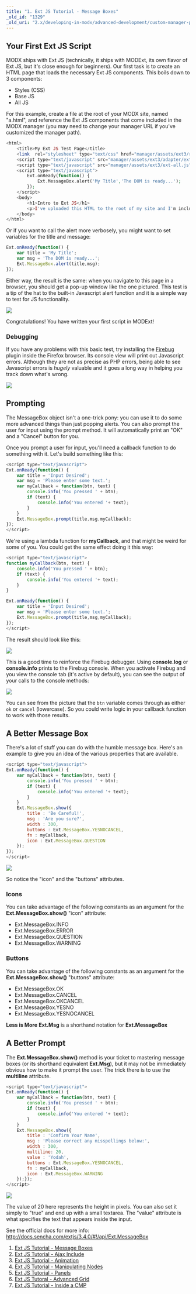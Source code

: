 ```yaml
---
title: "1. Ext JS Tutorial - Message Boxes"
_old_id: "1329"
_old_uri: "2.x/developing-in-modx/advanced-development/custom-manager-pages/modext/modext-tutorials/1.-ext-js-tutorial-message-boxes"
---
```


## Your First Ext JS Script

MODX ships with Ext JS (technically, it ships with MODExt, its own flavor of Ext JS, but it's close enough for beginners). Our first task is to create an HTML page that loads the necessary Ext JS components. This boils down to 3 components:

- Styles (CSS)
- Base JS
- All JS

For this example, create a file at the root of your MODX site, named "a.html", and reference the Ext JS components that come included in the MODX manager (you may need to change your manager URL if you've customized the manager path).

``` php 
<html>
    <title>My Ext JS Test Page</title>
    <link  rel="stylesheet" type="text/css" href="manager/assets/ext3/resources/css/ext-all.css" />
    <script type="text/javascript" src="manager/assets/ext3/adapter/ext/ext-base.js"></script>
    <script type="text/javascript" src="manager/assets/ext3/ext-all.js"></script>
    <script type="text/javascript">
        Ext.onReady(function() {
            Ext.MessageBox.alert('My Title','The DOM is ready...');
        });
    </script>
    <body>
        <h1>Intro to Ext JS</h1>
        <p>I've uploaded this HTML to the root of my site and I'm including the Ext JS libraries that ship with the MODX manager.</p>
    </body>
</html>
```

Or if you want to call the alert more verbosely, you might want to set variables for the title and message:

``` javascript 
Ext.onReady(function() {
    var title = 'My Title';
    var msg = 'The DOM is ready...';
    Ext.MessageBox.alert(title,msg);
});
```

Either way, the result is the same: when you navigate to this page in a browser, you should get a pop-up window like the one pictured. This test is a tip of the hat to the built-in Javascript alert function and it is a simple way to test for JS functionality.

![](/download/attachments/46137362/ext_js_dom.jpg?version=1&modificationDate=1370294054000)

Congratulations! You have written your first script in MODExt!

### Debugging

If you have any problems with this basic test, try installing the [Firebug](http://getfirebug.com/) plugin inside the Firefox browser. Its console view will print out Javascript errors. Although they are not as precise as PHP errors, being able to see Javascript errors is _hugely_ valuable and it goes a long way in helping you track down what's wrong.

![](/download/attachments/46137362/ext_js_firebug.jpg?version=1&modificationDate=1370294054000)

## Prompting

The MessageBox object isn't a one-trick pony: you can use it to do some more advanced things than just popping alerts. You can also prompt the user for input using the prompt method. It will automatically print an "OK" and a "Cancel" button for you.

Once you prompt a user for input, you'll need a callback function to do something with it. Let's build something like this:

``` javascript 
<script type="text/javascript">
Ext.onReady(function() {
    var title = 'Input Desired';
    var msg = 'Please enter some text.';
    var myCallback = function(btn, text) {
        console.info('You pressed ' + btn);
        if (text) {
            console.info('You entered '+ text);
        }
    }
    Ext.MessageBox.prompt(title,msg,myCallback);
});
</script>
```

We're using a lambda function for **myCallback**, and that might be weird for some of you. You could get the same effect doing it this way:

``` javascript 
<script type="text/javascript">
function myCallback(btn, text) {
    console.info('You pressed ' + btn);
    if (text) {        
        console.info('You entered '+ text);    
    }
}

Ext.onReady(function() {
    var title = 'Input Desired';
    var msg = 'Please enter some text.';
    Ext.MessageBox.prompt(title,msg,myCallback);
});
</script>
```

The result should look like this:

![](/download/attachments/46137362/ExtJS+Prompt.jpg?version=1&modificationDate=1371179583000)

This is a good time to reinforce the Firebug debugger. Using **console.log** or **console.info** prints to the Firebug console. When you activate Firebug and you view the console tab (it's active by default), you can see the output of your calls to the console methods:

![](/download/attachments/46137362/ExtJS+Firebug.jpg?version=1&modificationDate=1371179862000)

You can see from the picture that the `btn` variable comes through as either `ok` or `cancel` (lowercase). So you could write logic in your callback function to work with those results.

## A Better Message Box

There's a lot of stuff you can do with the humble message box. Here's an example to give you an idea of the various properties that are available.

``` javascript 
<script type="text/javascript">
Ext.onReady(function() {
    var myCallback = function(btn, text) {
        console.info('You pressed ' + btn);
        if (text) {
            console.info('You entered '+ text);
        }
    }
    Ext.MessageBox.show({
        title : 'Be Careful!',
        msg : 'Are you sure?',
        width : 300,
        buttons : Ext.MessageBox.YESNOCANCEL,
        fn : myCallback,
        icon : Ext.MessageBox.QUESTION
    });
});
</script>
```

![](/download/attachments/46137362/Ext+JS+Question.jpg?version=1&modificationDate=1371181553000)

So notice the "icon" and the "buttons" attributes.

### Icons

You can take advantage of the following constants as an argument for the **Ext.MessageBox.show()** "icon" attribute:

- Ext.MessageBox.INFO
- Ext.MessageBox.ERROR
- Ext.MessageBox.QUESTION
- Ext.MessageBox.WARNING

### Buttons

You can take advantage of the following constants as an argument for the **Ext.MessageBox.show()** "buttons" attribute:

- Ext.MessageBox.OK
- Ext.MessageBox.CANCEL
- Ext.MessageBox.OKCANCEL
- Ext.MessageBox.YESNO
- Ext.MessageBox.YESNOCANCEL

**Less is More**
**Ext.Msg** is a shorthand notation for **Ext.MessageBox**

## A Better Prompt

The **Ext.MessageBox.show()** method is your ticket to mastering message boxes (or its shorthand equivalent **Ext.Msg**), but it may not be immediately obvious how to make it prompt the user. The trick there is to use the **multiline** attribute.

``` javascript 
<script type="text/javascript">
Ext.onReady(function() {
    var myCallback = function(btn, text) {
        console.info('You pressed ' + btn);
        if (text) {
            console.info('You entered '+ text);
        }
    }
    Ext.MessageBox.show({
        title : 'Confirm Your Name',
        msg : 'Please correct any misspellings below:',
        width : 300,
        multiline: 20,
        value : 'Yodah',
        buttons : Ext.MessageBox.YESNOCANCEL,
        fn : myCallback,
        icon : Ext.MessageBox.WARNING
    });});
</script>
```

![](/download/attachments/46137362/Ext+JS+Yodah.jpg?version=1&modificationDate=1371181482000)

The value of 20 here represents the height in pixels. You can also set it simply to "true" and end up with a small textarea. The "value" attribute is what specifies the text that appears inside the input.

See the official docs for more info: <http://docs.sencha.com/extjs/3.4.0/#!/api/Ext.MessageBox>

1. [Ext JS Tutorial - Message Boxes](extending-modx/custom-manager-pages/modext/modext-tutorials/1.-ext-js-tutorial-message-boxes)
2. [Ext JS Tutorial - Ajax Include](extending-modx/custom-manager-pages/modext/modext-tutorials/2.-ext-js-tutorial-ajax-include)
3. [Ext JS Tutorial - Animation](extending-modx/custom-manager-pages/modext/modext-tutorials/3.-ext-js-tutorial-animation)
4. [Ext JS Tutorial - Manipulating Nodes](extending-modx/custom-manager-pages/modext/modext-tutorials/4.-ext-js-tutorial-manipulating-nodes)
5. [Ext JS Tutorial - Panels](extending-modx/custom-manager-pages/modext/modext-tutorials/5.-ext-js-tutorial-panels)
6. [Ext JS Tutoral - Advanced Grid](extending-modx/custom-manager-pages/modext/modext-tutorials/7.-ext-js-tutoral-advanced-grid)
7. [Ext JS Tutorial - Inside a CMP](extending-modx/custom-manager-pages/modext/modext-tutorials/8.-ext-js-tutorial-inside-a-cmp)